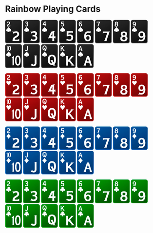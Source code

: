 # Rainbow Playing Cards

<img src="https://github.com/zchepygov/rainbow-playing-cards/blob/master/images/2s.png" alt="2s" width="55px" /> <img src="https://github.com/zchepygov/rainbow-playing-cards/blob/master/images/3s.png" alt="3s" width="55px" /> <img src="https://github.com/zchepygov/rainbow-playing-cards/blob/master/images/4s.png" alt="4s" width="55px" /> <img src="https://github.com/zchepygov/rainbow-playing-cards/blob/master/images/5s.png" alt="5s" width="55px" /> <img src="https://github.com/zchepygov/rainbow-playing-cards/blob/master/images/6s.png" alt="6s" width="55px" /> <img src="https://github.com/zchepygov/rainbow-playing-cards/blob/master/images/7s.png" alt="7s" width="55px" /> <img src="https://github.com/zchepygov/rainbow-playing-cards/blob/master/images/8s.png" alt="8s" width="55px" /> <img src="https://github.com/zchepygov/rainbow-playing-cards/blob/master/images/9s.png" alt="9s" width="55px" /> <img src="https://github.com/zchepygov/rainbow-playing-cards/blob/master/images/Ts.png" alt="Ts" width="55px" /> <img src="https://github.com/zchepygov/rainbow-playing-cards/blob/master/images/Js.png" alt="Js" width="55px" /> <img src="https://github.com/zchepygov/rainbow-playing-cards/blob/master/images/Qs.png" alt="Qs" width="55px" /> <img src="https://github.com/zchepygov/rainbow-playing-cards/blob/master/images/Ks.png" alt="Ks" width="55px" /> <img src="https://github.com/zchepygov/rainbow-playing-cards/blob/master/images/As.png" alt="As" width="55px" />

<img src="https://github.com/zchepygov/rainbow-playing-cards/blob/master/images/2h.png" alt="2h" width="55px" /> <img src="https://github.com/zchepygov/rainbow-playing-cards/blob/master/images/3h.png" alt="3h" width="55px" /> <img src="https://github.com/zchepygov/rainbow-playing-cards/blob/master/images/4h.png" alt="4h" width="55px" /> <img src="https://github.com/zchepygov/rainbow-playing-cards/blob/master/images/5h.png" alt="5h" width="55px" /> <img src="https://github.com/zchepygov/rainbow-playing-cards/blob/master/images/6h.png" alt="6h" width="55px" /> <img src="https://github.com/zchepygov/rainbow-playing-cards/blob/master/images/7h.png" alt="7h" width="55px" /> <img src="https://github.com/zchepygov/rainbow-playing-cards/blob/master/images/8h.png" alt="8h" width="55px" /> <img src="https://github.com/zchepygov/rainbow-playing-cards/blob/master/images/9h.png" alt="9h" width="55px" /> <img src="https://github.com/zchepygov/rainbow-playing-cards/blob/master/images/Th.png" alt="Th" width="55px" /> <img src="https://github.com/zchepygov/rainbow-playing-cards/blob/master/images/Jh.png" alt="Jh" width="55px" /> <img src="https://github.com/zchepygov/rainbow-playing-cards/blob/master/images/Qh.png" alt="Qh" width="55px" /> <img src="https://github.com/zchepygov/rainbow-playing-cards/blob/master/images/Kh.png" alt="Kh" width="55px" /> <img src="https://github.com/zchepygov/rainbow-playing-cards/blob/master/images/Ah.png" alt="Ah" width="55px" />

<img src="https://github.com/zchepygov/rainbow-playing-cards/blob/master/images/2d.png" alt="2d" width="55px" /> <img src="https://github.com/zchepygov/rainbow-playing-cards/blob/master/images/3d.png" alt="3d" width="55px" /> <img src="https://github.com/zchepygov/rainbow-playing-cards/blob/master/images/4d.png" alt="4d" width="55px" /> <img src="https://github.com/zchepygov/rainbow-playing-cards/blob/master/images/5d.png" alt="5d" width="55px" /> <img src="https://github.com/zchepygov/rainbow-playing-cards/blob/master/images/6d.png" alt="6d" width="55px" /> <img src="https://github.com/zchepygov/rainbow-playing-cards/blob/master/images/7d.png" alt="7d" width="55px" /> <img src="https://github.com/zchepygov/rainbow-playing-cards/blob/master/images/8d.png" alt="8d" width="55px" /> <img src="https://github.com/zchepygov/rainbow-playing-cards/blob/master/images/9d.png" alt="9d" width="55px" /> <img src="https://github.com/zchepygov/rainbow-playing-cards/blob/master/images/Td.png" alt="Td" width="55px" /> <img src="https://github.com/zchepygov/rainbow-playing-cards/blob/master/images/Jd.png" alt="Jd" width="55px" /> <img src="https://github.com/zchepygov/rainbow-playing-cards/blob/master/images/Qd.png" alt="Qd" width="55px" /> <img src="https://github.com/zchepygov/rainbow-playing-cards/blob/master/images/Kd.png" alt="Kd" width="55px" /> <img src="https://github.com/zchepygov/rainbow-playing-cards/blob/master/images/Ad.png" alt="Ad" width="55px" />

<img src="https://github.com/zchepygov/rainbow-playing-cards/blob/master/images/2c.png" alt="2c" width="55px" /> <img src="https://github.com/zchepygov/rainbow-playing-cards/blob/master/images/3c.png" alt="3c" width="55px" /> <img src="https://github.com/zchepygov/rainbow-playing-cards/blob/master/images/4c.png" alt="4c" width="55px" /> <img src="https://github.com/zchepygov/rainbow-playing-cards/blob/master/images/5c.png" alt="5c" width="55px" /> <img src="https://github.com/zchepygov/rainbow-playing-cards/blob/master/images/6c.png" alt="6c" width="55px" /> <img src="https://github.com/zchepygov/rainbow-playing-cards/blob/master/images/7c.png" alt="7c" width="55px" /> <img src="https://github.com/zchepygov/rainbow-playing-cards/blob/master/images/8c.png" alt="8c" width="55px" /> <img src="https://github.com/zchepygov/rainbow-playing-cards/blob/master/images/9c.png" alt="9c" width="55px" /> <img src="https://github.com/zchepygov/rainbow-playing-cards/blob/master/images/Tc.png" alt="Tc" width="55px" /> <img src="https://github.com/zchepygov/rainbow-playing-cards/blob/master/images/Jc.png" alt="Jc" width="55px" /> <img src="https://github.com/zchepygov/rainbow-playing-cards/blob/master/images/Qc.png" alt="Qc" width="55px" /> <img src="https://github.com/zchepygov/rainbow-playing-cards/blob/master/images/Kc.png" alt="Kc" width="55px" /> <img src="https://github.com/zchepygov/rainbow-playing-cards/blob/master/images/Ac.png" alt="Ac" width="55px" />
